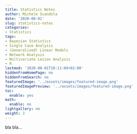 ```yaml
---
title: Statistics Notes
author: Michele Scandola
date: '2020-08-01'
slug: statistics-notes
categories:
- Statistics
tags:
- Bayesian Statistics
- Single Case Analysis
- (Generalized) Linear Models
- Network Analysis
- Multivariate Lesion Analysis
- R
lastmod: '2020-08-01T18:11:09+02:00'
hiddenFromHomePage: no
hiddenFromSearch: no
featuredImage: '../assets/images/featured-image.png'
featuredImagePreview: '../assets/images/featured-image.png'
toc:
  enable: yes
math:
  enable: no
lightgallery: no
weight: 3
---
```


bla bla...

<!--more-->
